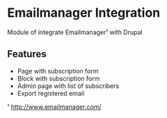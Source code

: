 Emailmanager Integration
=============

Module of integrate Emailmanager¹ with Drupal

Features
-------------

- Page with subscription form
- Block with subscription form
- Admin page with list of subscribers
- Export registered email

¹ http://www.emailmanager.com/
